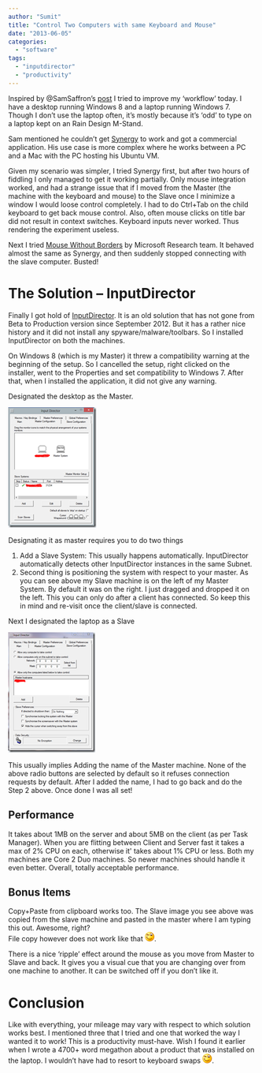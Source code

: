 ```yaml
---
author: "Sumit"
title: "Control Two Computers with same Keyboard and Mouse"
date: "2013-06-05"
categories: 
  - "software"
tags: 
  - "inputdirector"
  - "productivity"
---
```


Inspired by @SamSaffron’s [post](http://samsaffron.com/archive/2013/05/03/eliminating-my-trivial-inconveniences) I tried to improve my ‘workflow’ today. I have a desktop running Windows 8 and a laptop running Windows 7. Though I don’t use the laptop often, it’s mostly because it’s ‘odd’ to type on a laptop kept on an Rain Design M-Stand.

Sam mentioned he couldn’t get [Synergy](http://synergy-foss.org/download/) to work and got a commercial application. His use case is more complex where he works between a PC and a Mac with the PC hosting his Ubuntu VM.

Given my scenario was simpler, I tried Synergy first, but after two hours of fiddling I only managed to get it working partially. Only mouse integration worked, and had a strange issue that if I moved from the Master (the machine with the keyboard and mouse) to the Slave once I minimize a window I would loose control completely. I had to do Ctrl+Tab on the child keyboard to get back mouse control. Also, often mouse clicks on title bar did not result in context switches. Keyboard inputs never worked. Thus rendering the experiment useless.

Next I tried [Mouse Without Borders](http://aka.ms/mousewithoutborders) by Microsoft Research team. It behaved almost the same as Synergy, and then suddenly stopped connecting with the slave computer. Busted!

# The Solution – InputDirector

Finally I got hold of [InputDirector](http://www.inputdirector.com/downloads.html). It is an old solution that has not gone from Beta to Production version since September 2012. But it has a rather nice history and it did not install any spyware/malware/toolbars. So I installed InputDirector on both the machines.

On Windows 8 (which is my Master) it threw a compatibility warning at the beginning of the setup. So I cancelled the setup, right clicked on the installer, went to the Properties and set compatibility to Windows 7. After that, when I installed the application, it did not give any warning.

Designated the desktop as the Master.

[![image](images/image_thumb.png "image")](/images/blog/2013/06/images/image.png)

Designating it as master requires you to do two things

1. Add a Slave System: This usually happens automatically. InputDirector automatically detects other InputDirector instances in the same Subnet.
2. Second thing is positioning the system with respect to your master. As you can see above my Slave machine is on the left of my Master System. By default it was on the right. I just dragged and dropped it on the left. This you can only do after a client has connected. So keep this in mind and re-visit once the client/slave is connected.

Next I designated the laptop as a Slave

[![image](images/image_thumb1.png "image")](/images/blog/2013/06/images/image1.png)

This usually implies Adding the name of the Master machine. None of the above radio buttons are selected by default so it refuses connection requests by default. After I added the name, I had to go back and do the Step 2 above. Once done I was all set!

## Performance

It takes about 1MB on the server and about 5MB on the client (as per Task Manager). When you are flitting between Client and Server fast it takes a max of 2% CPU on each, otherwise it' takes about 1% CPU or less. Both my machines are Core 2 Duo machines. So newer machines should handle it even better. Overall, totally acceptable performance.

## Bonus Items

Copy+Paste from clipboard works too. The Slave image you see above was copied from the slave machine and pasted in the master where I am typing this out. Awesome, right?  
File copy however does not work like that ![Winking smile](images/wlemoticon-winkingsmile.png).

There is a nice ‘ripple’ effect around the mouse as you move from Master to Slave and back. It gives you a visual cue that you are changing over from one machine to another. It can be switched off if you don’t like it.

# Conclusion

Like with everything, your mileage may vary with respect to which solution works best. I mentioned three that I tried and one that worked the way I wanted it to work! This is a productivity must-have. Wish I found it earlier when I wrote a 4700+ word megathon about a product that was installed on the laptop. I wouldn’t have had to resort to keyboard swaps ![Winking smile](images/wlemoticon-winkingsmile.png).
